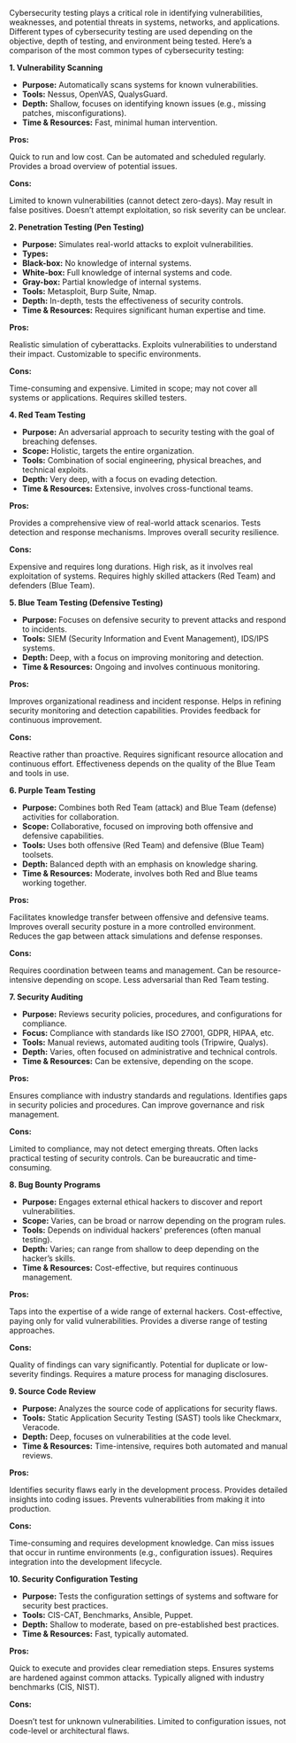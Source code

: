 Cybersecurity testing plays a critical role in identifying vulnerabilities, weaknesses, and potential threats in systems, networks, and applications. Different types of cybersecurity testing are used depending on the objective, depth of testing, and environment being tested. Here’s a comparison of the most common types of cybersecurity testing:

<b>1. Vulnerability Scanning </b>

* **Purpose:** Automatically scans systems for known vulnerabilities.
* **Tools:** Nessus, OpenVAS, QualysGuard.
* **Depth:** Shallow, focuses on identifying known issues (e.g., missing patches, misconfigurations).
* **Time & Resources:** Fast, minimal human intervention.
  
<b>Pros:</b>
  
Quick to run and low cost.
Can be automated and scheduled regularly.
Provides a broad overview of potential issues.

<b>Cons:</b>
  
Limited to known vulnerabilities (cannot detect zero-days).
May result in false positives.
Doesn’t attempt exploitation, so risk severity can be unclear.

<b>2. Penetration Testing (Pen Testing) </b>
   
* **Purpose:** Simulates real-world attacks to exploit vulnerabilities.
* **Types:**
* **Black-box:** No knowledge of internal systems.
* **White-box:** Full knowledge of internal systems and code.
* **Gray-box:** Partial knowledge of internal systems.
* **Tools:** Metasploit, Burp Suite, Nmap.
* **Depth:** In-depth, tests the effectiveness of security controls.
* **Time & Resources:** Requires significant human expertise and time.

<b>Pros:</b>

Realistic simulation of cyberattacks.
Exploits vulnerabilities to understand their impact.
Customizable to specific environments.

<b>Cons:</b>

Time-consuming and expensive.
Limited in scope; may not cover all systems or applications.
Requires skilled testers.

<b>4. Red Team Testing </b>

* **Purpose:** An adversarial approach to security testing with the goal of breaching defenses.
* **Scope:** Holistic, targets the entire organization.
* **Tools:** Combination of social engineering, physical breaches, and technical exploits.
* **Depth:** Very deep, with a focus on evading detection.
* **Time & Resources:** Extensive, involves cross-functional teams.

<b>Pros:</b>

Provides a comprehensive view of real-world attack scenarios.
Tests detection and response mechanisms.
Improves overall security resilience.

<b>Cons:</b>

Expensive and requires long durations.
High risk, as it involves real exploitation of systems.
Requires highly skilled attackers (Red Team) and defenders (Blue Team).

<b>5. Blue Team Testing (Defensive Testing) </b>

* **Purpose:** Focuses on defensive security to prevent attacks and respond to incidents.
* **Tools:** SIEM (Security Information and Event Management), IDS/IPS systems.
* **Depth:** Deep, with a focus on improving monitoring and detection.
* **Time & Resources:** Ongoing and involves continuous monitoring.

<b>Pros:</b>

Improves organizational readiness and incident response.
Helps in refining security monitoring and detection capabilities.
Provides feedback for continuous improvement.

<b>Cons:</b>

Reactive rather than proactive.
Requires significant resource allocation and continuous effort.
Effectiveness depends on the quality of the Blue Team and tools in use.

<b>6. Purple Team Testing </b>

* **Purpose:** Combines both Red Team (attack) and Blue Team (defense) activities for collaboration.
* **Scope:** Collaborative, focused on improving both offensive and defensive capabilities.
* **Tools:** Uses both offensive (Red Team) and defensive (Blue Team) toolsets.
* **Depth:** Balanced depth with an emphasis on knowledge sharing.
* **Time & Resources:** Moderate, involves both Red and Blue teams working together.

<b>Pros:</b>

Facilitates knowledge transfer between offensive and defensive teams.
Improves overall security posture in a more controlled environment.
Reduces the gap between attack simulations and defense responses.

<b>Cons:</b>

Requires coordination between teams and management.
Can be resource-intensive depending on scope.
Less adversarial than Red Team testing.

<b>7. Security Auditing </b>

* **Purpose:** Reviews security policies, procedures, and configurations for compliance.
* **Focus:** Compliance with standards like ISO 27001, GDPR, HIPAA, etc.
* **Tools:** Manual reviews, automated auditing tools (Tripwire, Qualys).
* **Depth:** Varies, often focused on administrative and technical controls.
* **Time & Resources:** Can be extensive, depending on the scope.

<b>Pros:</b>

Ensures compliance with industry standards and regulations.
Identifies gaps in security policies and procedures.
Can improve governance and risk management.

<b>Cons:</b>

Limited to compliance, may not detect emerging threats.
Often lacks practical testing of security controls.
Can be bureaucratic and time-consuming.

<b>8. Bug Bounty Programs </b>

* **Purpose:** Engages external ethical hackers to discover and report vulnerabilities.
* **Scope:** Varies, can be broad or narrow depending on the program rules.
* **Tools:** Depends on individual hackers' preferences (often manual testing).
* **Depth:** Varies; can range from shallow to deep depending on the hacker’s skills.
* **Time & Resources:** Cost-effective, but requires continuous management.

<b>Pros:</b>

Taps into the expertise of a wide range of external hackers.
Cost-effective, paying only for valid vulnerabilities.
Provides a diverse range of testing approaches.

<b>Cons:</b>

Quality of findings can vary significantly.
Potential for duplicate or low-severity findings.
Requires a mature process for managing disclosures.

<b>9. Source Code Review </b>

* **Purpose:** Analyzes the source code of applications for security flaws.
* **Tools:** Static Application Security Testing (SAST) tools like Checkmarx, Veracode.
* **Depth:** Deep, focuses on vulnerabilities at the code level.
* **Time & Resources:** Time-intensive, requires both automated and manual reviews.

<b>Pros:</b>

Identifies security flaws early in the development process.
Provides detailed insights into coding issues.
Prevents vulnerabilities from making it into production.

<b>Cons:</b>

Time-consuming and requires development knowledge.
Can miss issues that occur in runtime environments (e.g., configuration issues).
Requires integration into the development lifecycle.

<b>10. Security Configuration Testing </b>

* **Purpose:** Tests the configuration settings of systems and software for security best practices.
* **Tools:** CIS-CAT, Benchmarks, Ansible, Puppet.
* **Depth:** Shallow to moderate, based on pre-established best practices.
* **Time & Resources:** Fast, typically automated.

<b>Pros:</b>

Quick to execute and provides clear remediation steps.
Ensures systems are hardened against common attacks.
Typically aligned with industry benchmarks (CIS, NIST).

<b>Cons:</b>

Doesn’t test for unknown vulnerabilities.
Limited to configuration issues, not code-level or architectural flaws.
